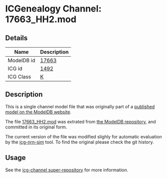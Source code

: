 # ICGenealogy Channel: 17663\_HH2.mod

## Details

Name | Description
---- | -----------
ModelDB id | [17663](http://senselab.med.yale.edu/ModelDB/ShowModel.cshtml?model=17663)
ICG id | [1492](http://icg.neurotheory.ox.ac.uk/channels/1/1492)
ICG Class | [K](http://icg.neurotheory.ox.ac.uk/channels/1)

## Description

This is a single channel model file that was originally part of a [published model on the ModelDB website](http://senselab.med.yale.edu/ModelDB/ShowModel.cshtml?model=17663).


The file [17663\_HH2.mod](17663_HH2.mod) was extrated from [the ModelDB repository](http://senselab.med.yale.edu/ModelDB/ShowModel.cshtml?model=17663), and committed in its original form.

The current version of the file was modified slighly for automatic evaluation by the [icg-nrn-sim](https://github.com/icgenealogy/icg-nrn-sim) tool. To find the original please check the git history.


## Usage

See the [icg-channel super-repository](https://github.com/icgenealogy/icg-channels) for more information.
